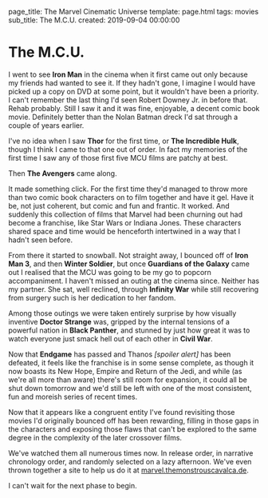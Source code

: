 page_title: The Marvel Cinematic Universe
template: page.html
tags: movies
sub_title: The M.C.U.
created: 2019-09-04 00:00:00


# The M.C.U.
I went to see **Iron Man** in the cinema when it first came out only because my friends had wanted to see it. If they hadn't 
gone, I imagine I would have picked up a copy on DVD at some point, but it wouldn't have been a priority.  I can't remember
the last thing I'd seen Robert Downey Jr. in before that. Rehab probably. Still I saw it and it was fine, enjoyable, a decent comic 
book movie. Definitely better than the Nolan Batman dreck I'd sat through a couple of years earlier.

I've no idea when I saw **Thor** for the first time, or **The Incredible Hulk**, though I think I came to that one out of order.
In fact my memories of the first time I saw any of those first five MCU films are patchy at best.  

Then **The Avengers** came along.

It made something click. For the first time they'd managed to throw more than two comic book characters on to film together
and have it gel. Have it be, not just coherent, but comic and fun and frantic. It worked. And suddenly this collection
of films that Marvel had been churning out had become a franchise, like Star Wars or Indiana Jones. These characters shared
space and time would be henceforth intertwined in a way that I hadn't seen before.

From there it started to snowball. Not straight away, I bounced off of **Iron Man 3**, and then **Winter Soldier**, but 
once **Guardians of the Galaxy** came out I realised that the MCU was going to be my go to popcorn accompaniment.  I haven't missed
an outing at the cinema since. Neither has my partner. She sat, well reclined, through **Infinity War** while still recovering from surgery
such is her dedication to her fandom.  
 
Among those outings we were taken entirely surprise by how visually inventive **Doctor Strange** was, gripped by the internal 
tensions of a powerful nation in **Black Panther**, and stunned by just how great it was to watch everyone just smack hell 
out of each other in **Civil War**.
 
Now that **Endgame** has passed and Thanos _[spoiler alert]_ has been defeated, it feels like the franchise is in some sense complete, 
as though it now boasts its New Hope, Empire and Return of the Jedi, and while (as we're all more than aware) there's still room for expansion,
it could all be shut down tomorrow and we'd still be left with one of the most consistent, fun and moreish series of recent times.
 
Now that it appears like a congruent entity I've found revisiting those movies I'd originally bounced off has been rewarding, filling in those
gaps in the characters and exposing those flaws that can't be explored to the same degree in the complexity of the later crossover films.

We've watched them all numerous times now. In release order, in narrative chronology order, and randomly selected on a lazy afternoon.
We've even thrown together a site to help us do it at [marvel.themonstrouscavalca.de](\\marvel.themonstrouscavalca.de).

I can't wait for the next phase to begin.


